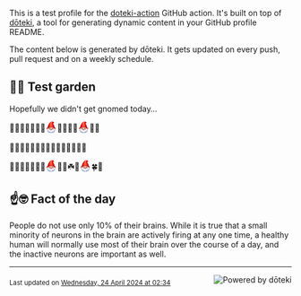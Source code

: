 This is a test profile for the [doteki-action](https://github.com/welpo/doteki-action) GitHub action. It's built on top of [dōteki](https://doteki.org), a tool for generating dynamic content in your GitHub profile README.

The content below is generated by dōteki. It gets updated on every push, pull request and on a weekly schedule.

## 👨‍🌾 Test garden

Hopefully we didn't get gnomed today…

<!-- garden start -->
🌼🐸🌸🐸🐛🌺🌳<sub><img src="https://raw.githubusercontent.com/welpo/doteki-action/main/assets/gnomed.png" width="21" alt="Consider yourself gnomed"></sub>🌸🌼🌿🐝<sub><img src="https://raw.githubusercontent.com/welpo/doteki-action/main/assets/gnomed.png" width="21" alt="Consider yourself gnomed"></sub>🦋🌸
<!-- garden end --><!-- garden start -->
🌻🌿🌿🌱🌱🦋🌱🌸🌻🌼🥀🍄🌼🌼🌺
<!-- garden end --><!-- garden start -->
🌿🌹🌸🐇🌹🌱🌳<sub><img src="https://raw.githubusercontent.com/welpo/doteki-action/main/assets/gnomed.png" width="21" alt="Consider yourself gnomed"></sub>🌲🌿☘️🌱<sub><img src="https://raw.githubusercontent.com/welpo/doteki-action/main/assets/gnomed.png" width="21" alt="Consider yourself gnomed"></sub>🍀🌼
<!-- garden end -->

## ☝️🤓 Fact of the day

<!-- did_you_know start -->
People do not use only 10% of their brains. While it is true that a small minority of neurons in the brain are actively firing at any one time, a healthy human will normally use most of their brain over the course of a day, and the inactive neurons are important as well.
<!-- did_you_know end -->

---

<a href="https://doteki.org"><img src="https://img.shields.io/badge/powered_by-d%C5%8Dteki-0?style=flat-square&labelColor=202b2d&color=5E936C" align="right" alt="Powered by dōteki"></a> <div style="text-align: left;"><sub>
<!-- last_updated start -->Last updated on <a href="https://github.com/welpo/doteki-action/actions/workflows/ci.yaml">Wednesday, 24 April 2024 at 02:34<!-- last_updated end --></sub></div>
